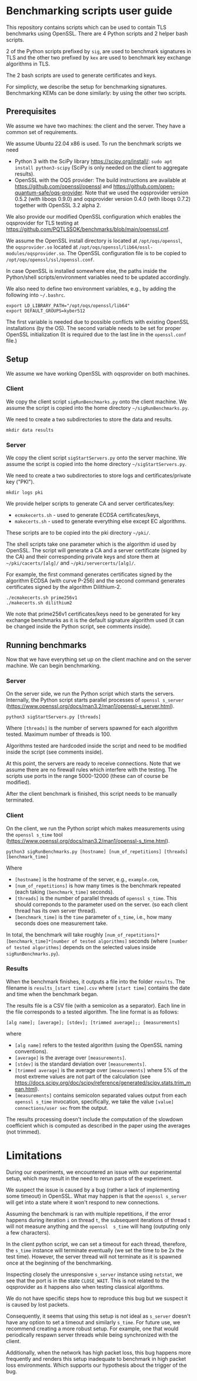 # Benchmarking scripts user guide
This repository contains scripts which can be used to contain TLS benchmarks using OpenSSL. There are 4 Python scripts and 2 helper bash scripts.

2 of the Python scripts prefixed by `sig`, are used to benchmark signatures in TLS and the other two prefixed by `kex` are used to benchmark key exchange algorithms in TLS.

The 2 bash scripts are used to generate certificates and keys.

For simplicty, we describe the setup for benchmarking signatures. Benchmarking KEMs 
can be done similarly: by using the other two scripts.

## Prerequisites 
We assume we have two machines: the client and the server. They have a common set of requirements.

We assume Ubuntu 22.04 x86 is used. To run the benchmark scripts we need 
 - Python 3 with the SciPy library https://scipy.org/install/: `sudo apt install python3-scipy` (SciPy is only needed on the client to aggregate results).
 - OpenSSL with the OQS provider: The build instructions are available at https://github.com/openssl/openssl and https://github.com/open-quantum-safe/oqs-provider. Note that we used the oqsprovider version 0.5.2 (with liboqs 0.9.0) and oqsprovider version 0.4.0 (with liboqs 0.7.2) together with OpenSSL 3.2 alpha 2.

We also provide our modified OpenSSL configuration which enables the oqsprovider for TLS testing at https://github.com/PQTLSSOK/benchmarks/blob/main/openssl.cnf.

We assume the OpenSSL install directory is located at `/opt/oqs/openssl`, the `oqsprovider.so` located at `/opt/oqs/openssl/lib64/ossl-modules/oqsprovider.so`. 
The OpenSSL configuration file is to be copied to `/opt/oqs/openssl/ssl/openssl.conf`. 

In case OpenSSL is installed somewhere else, the paths inside the Python/shell scripts/environment variables need to be updated accordingly.
 
We also need to define two environment variables, e.g., by adding the following into `~/.bashrc`.
```
export LD_LIBRARY_PATH="/opt/oqs/openssl/lib64"
export DEFAULT_GROUPS=kyber512
```
The first variable is needed due to possible conflicts with existing OpenSSL installations (by the OS). The second variable needs to be set for proper OpenSSL initialization (It is required due to the last line in the `openssl.conf` file.)

## Setup
We assume we have working OpenSSL with oqsprovider on both machines.

### Client 
We copy the client script `sigRunBenchmarks.py` onto the client machine. We assume the script is copied into the home directory `~/sigRunBenchmarks.py`. 

We need to create a two subdirectories to store the data and results.
```
mkdir data results
```

### Server
We copy the client script `sigStartServers.py` onto the server machine. We assume the script is copied into the home directory `~/sigStartServers.py`. 

We need to create a two subdirectories to store logs and certificates/private key ("PKI").
```
mkdir logs pki
```

We provide helper scripts to generate CA and server certificates/key:
 - `ecmakecerts.sh` - used to generate ECDSA certificates/keys,
 - `makecerts.sh` - used to generate everything else except EC algorithms.

 These scripts are to be copied into the pki directory `~/pki/`.

 The shell scripts take one parameter which is the algorithm id used by OpenSSL. The script will generate a CA and a server certificate (signed by the CA) and their corresponding private keys and store them at `~/pki/cacerts/[alg]/` and `~/pki/servercerts/[alg]/`. 

 For example, the first command generates certificates signed by the algorithm ECDSA (with curve P-256) and the second command generates certificates signed by the algorithm Dilithium-2.

 ```
 ./ecmakecerts.sh prime256v1
 ./makecerts.sh dilithium2
 ```

 We note that prime256v1 certificates/keys need to be generated for key exchange benchmarks as it is the default signature algorithm used (it can be changed inside the Python script, see comments inside).

## Running benchmarks
 Now that we have everything set up on the client machine and on the server machine. We can begin benchmarking.

### Server
On the server side, we run the Python script which starts the servers. Internally, the Python script starts parallel processes of `openssl s_server` (https://www.openssl.org/docs/man3.2/man1/openssl-s_server.html).
 ```
 python3 sigStartServers.py [threads]
 ```
 Where `[threads]` is the number of servers spawned for each algorithm tested. Maximum number of threads is 100.

 Algorithms tested are hardcoded inside the script and need to be modified inside the script (see comments inside).

 At this point, the servers are ready to receive connections. Note that we assume there are no firewall rules which interfere with the testing. The scripts use ports in the range 5000-12000 (these can of course be modified).

 After the client benchmark is finished, this script needs to be manually terminated.

 ### Client
 On the client, we run the Python script which makes measurements using the `openssl s_time` tool (https://www.openssl.org/docs/man3.2/man1/openssl-s_time.html).

 ```
 python3 sigRunBenchmarks.py [hostname] [num_of_repetitions] [threads] [benchmark_time]
 ```
 Where 
 - `[hostname]` is the hostname of the server, e.g., `example.com`,
 - `[num_of_repetitions]` is how many times is the benchmark repeated (each taking `[benchmark_time]` seconds).
 - `[threads]` is the number of parallel threads of `openssl s_time`. This should correponds to the parameter used on the server. (so each client thread has its own server thread). 
 - `[benchmark_time]` is the `time` parameter of `s_time`, i.e., how many seconds does one measurement take.

 In total, the benchmark will take roughly `[num_of_repetitions]*[benchmark_time]*[number of tested algorithms]` seconds (where `[number of tested algorithms]` depends on the selected values inside `sigRunBenchmarks.py`).

 ### Results
When the benchmark finishes, it outputs a file into the folder `results`. The filename is `results_[start time].csv` where `[start time]` contains the date and time when the benchmark began.

The results file is a CSV file (with a semicolon as a separator). Each line in the file corresponds to a tested algorithm. The line format is as follows:
```
[alg name]; [average]; [stdev]; [trimmed average];; [measurements]
```
where 
 - `[alg name]` refers to the tested algorithm (using the OpenSSL naming conventions).
 - `[average]` is the average over `[measurements]`.
 - `[stdev]` is the standard deviation over `[measurements]`.
 - `[trimmed average]` is the average over `[measurements]` where 5% of the most extreme values are not part of the calculation (see https://docs.scipy.org/doc/scipy/reference/generated/scipy.stats.trim_mean.html).
  - `[measurements]` contains semicolon separated values output from each `openssl s_time` invocation, specifically, we take the value `[value] connections/user sec` from the output.

The results processing doesn't include the computation of the slowdown coefficient which is computed as described in the paper using the averages (not trimmed).

# Limitations
During our experiments, we encountered an issue with our experimental setup, which may result in the need to rerun parts of the experiment.

We suspect the issue is caused by a bug (rather a lack of implementing some timeout) in OpenSSL. What may happen is that the `openssl s_server` will get into a state where it won't respond to new connections. 

Assuming the benchmark is ran with multiple repetitions, if the error happens during iteration `i` on thread `t`, the subsequent iterations of thread `t` will not measure anything and the `openssl  s_time` will hang (outputing only a few characters). 

In the client python script, we can set a timeout for each thread, therefore, the `s_time` instance will terminate eventually (we set the time to be 2x the test time). However, the server thread will not terminate as it is spawned once at the beginning of the benchmarking.

Inspecting closely the unresponsive `s_server` instance using `netstat`, we see that the port is in the state `CLOSE_WAIT`. This is not related to the oqsprovider as it happens also when testing classical algorithms.

We do not have specific steps how to reproduce this bug but we suspect it is caused by lost packets. 

Consequently, it seems that using this setup is not ideal as `s_server` doesn't have any option to set a timeout and similarly `s_time`. For future use, we recommend creating a more robust setup. For example, one that would periodically respawn server threads while being synchronized with the client.

Additionally, when the network has high packet loss, this bug happens more frequently and renders this setup inadequate to benchmark in high packet loss environments. Which supports our hypothesis about the trigger of the bug.

## 
